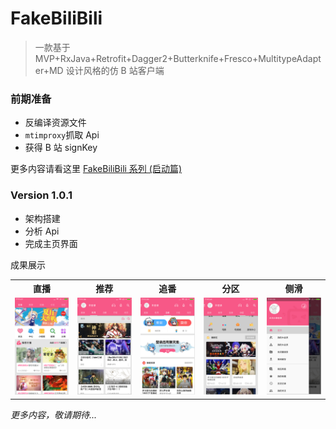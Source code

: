 # FakeBiliBili

> 一款基于 MVP+RxJava+Retrofit+Dagger2+Butterknife+Fresco+MultitypeAdapter+MD 设计风格的仿 B 站客户端

### 前期准备

* 反编译资源文件
* `mtimproxy`抓取 Api
* 获得 B 站 signKey  

更多内容请看这里 [FakeBiliBili 系列 (启动篇)](http://www.jianshu.com/p/b3b9e13bd842)

### Version 1.0.1

* 架构搭建
* 分析 Api
* 完成主页界面

成果展示

<table>
	<tr>
		<th>直播</th>
		<th>推荐</th>
		<th>追番</th>
		<th>分区</th>
		<th>侧滑</th>
	</tr>
	<tr>
		  <td>
			  <img src="https://github.com/miserydx/PhotoRepository/blob/master/FakeBiliBili/main_page_live.png"/>
		  </td>
		  <td>
			  <img src="https://github.com/miserydx/PhotoRepository/blob/master/FakeBiliBili/main_page_recommend.png"/>
		  </td>
		  <td>
			  <img src="https://github.com/miserydx/PhotoRepository/blob/master/FakeBiliBili/main_page_bangumi.png"/>
      </td>
		  <td>
			  <img src="https://github.com/miserydx/PhotoRepository/blob/master/FakeBiliBili/main_page_region.png"/>
		  </td>
		  <td>
			  <img src="https://github.com/miserydx/PhotoRepository/blob/master/FakeBiliBili/main_page_drawer.png"/>
		  </td>
	</tr>
</table>

*更多内容，敬请期待...*
